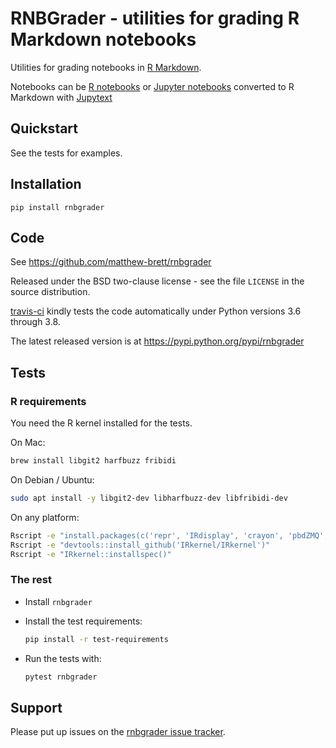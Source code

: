 # RNBGrader - utilities for grading R Markdown notebooks

Utilities for grading notebooks in [R
Markdown](https://rmarkdown.rstudio.com).

Notebooks can be [R
notebooks](https://bookdown.org/yihui/rmarkdown/notebook.html) or
[Jupyter
notebooks](https://jupyter-notebook-beginner-guide.readthedocs.io/en/latest/what_is_jupyter.html)
converted to R Markdown with
[Jupytext](https://github.com/mwouts/jupytext)

## Quickstart

See the tests for examples.

## Installation

```
pip install rnbgrader
```

## Code

See <https://github.com/matthew-brett/rnbgrader>

Released under the BSD two-clause license - see the file `LICENSE`
in the source distribution.

[travis-ci](https://travis-ci.org/matthew-brett/rnbgrader) kindly
tests the code automatically under Python versions 3.6 through
3.8.

The latest released version is at
<https://pypi.python.org/pypi/rnbgrader>

## Tests

### R requirements

You need the R kernel installed for the tests.

On Mac:

```bash
brew install libgit2 harfbuzz fribidi
```

On Debian / Ubuntu:

```bash
sudo apt install -y libgit2-dev libharfbuzz-dev libfribidi-dev
```

On any platform:

```bash
Rscript -e "install.packages(c('repr', 'IRdisplay', 'crayon', 'pbdZMQ', 'devtools'))"
Rscript -e "devtools::install_github('IRkernel/IRkernel')"
Rscript -e "IRkernel::installspec()"
```

### The rest

*   Install `rnbgrader`
*   Install the test requirements:

    ```bash
    pip install -r test-requirements
    ```

*   Run the tests with:

    ```bash
    pytest rnbgrader
    ```

## Support

Please put up issues on the [rnbgrader issue
tracker](https://github.com/matthew-brett/rnbgrader/issues).
